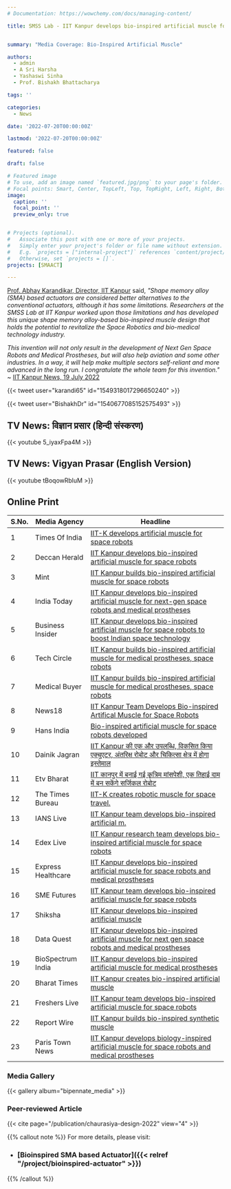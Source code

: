```yaml
---
# Documentation: https://wowchemy.com/docs/managing-content/

title: SMSS Lab - IIT Kanpur develops bio-inspired artificial muscle for next-gen space robots and medical prostheses


summary: "Media Coverage: Bio-Inspired Artificial Muscle"

authors: 
  - admin
  - A Sri Harsha
  - Yashaswi Sinha
  - Prof. Bishakh Bhattacharya

tags: ''

categories: 
  - News

date: '2022-07-20T00:00:00Z'

lastmod: '2022-07-20T00:00:00Z'

featured: false

draft: false

# Featured image
# To use, add an image named `featured.jpg/png` to your page's folder.
# Focal points: Smart, Center, TopLeft, Top, TopRight, Left, Right, BottomLeft, Bottom, BottomRight.
image:
  caption: ''
  focal_point: ''
  preview_only: true


# Projects (optional).
#   Associate this post with one or more of your projects.
#   Simply enter your project's folder or file name without extension.
#   E.g. `projects = ["internal-project"]` references `content/project/deep-learning/index.md`.
#   Otherwise, set `projects = []`.
projects: [SMAACT]

---
```


[Prof. Abhay Karandikar, Director, IIT Kanpur](https://www.linkedin.com/posts/karandi65_design-and-development-of-non-magnetic-hierarchical-activity-6955081783759507457-g33h?utm_source=linkedin_share&utm_medium=member_desktop_web) said, _"Shape memory alloy (SMA) based actuators are considered better alternatives to the conventional actuators, although it has some limitations. Researchers at the SMSS Lab at IIT Kanpur worked upon those limitations and has developed this unique shape memory alloy-based bio-inspired muscle design that holds the potential to revitalize the Space Robotics and bio-medical technology industry._

_This invention will not only result in the development of Next Gen Space Robots and Medical Prostheses, but will also help aviation and some other industries. In a way, it will help make multiple sectors self-reliant and more advanced in the long run. I congratulate the whole team for this invention."_ ~ [IIT Kanpur News, 19 July 2022](https://www.iitk.ac.in/new/bio-inspired-artificial-muscle-developed-at-smss-lab)

{{< tweet user="karandi65" id="1549318017296650240" >}}

{{< tweet user="BishakhDr" id="1540677085152575493" >}}

## TV News: विज्ञान प्रसार (हिन्दी संस्करण)
{{< youtube 5_iyaxFpa4M >}}

## TV News: Vigyan Prasar (English Version)
{{< youtube tBoqowRbluM >}}


## Online Print
| S.No. | Media Agency | Headline |
| -----| ------|-------------------|
|1|Times Of India|[IIT-K develops artificial muscle for space robots](https://timesofindia.indiatimes.com/city/kanpur/iit-k-develops-artificial-muscle-for-space-robots/articleshow/92991060.cms)|
|2|Deccan Herald|[IIT Kanpur develops bio-inspired artificial muscle for space robots](https://www.deccanherald.com/national/iit-kanpur-develops-bio-inspired-artificial-muscle-for-space-robots-1128079.html)|
|3|Mint|[IIT Kanpur builds bio-inspired artificial muscle for space robots ](https://www.livemint.com/technology/tech-news/iit-kanpur-builds-bio-inspired-artificial-muscle-11658218596304.html)|
|4|India Today|[IIT Kanpur develops bio-inspired artificial muscle for next-gen space robots and medical prostheses](https://www.indiatoday.in/education-today/news/story/iit-kanpur-develops-bio-inspired-artificial-muscle-for-next-gen-space-robots-and-medical-prostheses-1977443-2022-07-19)|
|5|Business Insider|[IIT Kanpur develops bio-inspired artificial muscle for space robots to boost Indian space technology](https://www.businessinsider.in/science/news/iit-kanpur-researchers-develop-bio-inspired-artificial-muscle-for-next-gen-space-robots/articleshow/92976648.cms)|
|6|Tech Circle|[IIT Kanpur builds bio-inspired artificial muscle for medical prostheses, space robots](https://www.techcircle.in/2022/07/19/iit-kanpur-builds-bio-inspired-artificial-muscle-for-medical-prostheses-space-robots)|
|7|Medical Buyer|[IIT Kanpur builds bio-inspired artificial muscle for medical prostheses, space robots](https://www.medicalbuyer.co.in/iit-k-builds-bio-inspired-artificial-muscle-for-medical-prostheses/)|
|8|News18|[IIT Kanpur Team Develops Bio-inspired Artifical Muscle for Space Robots](https://www.news18.com/news/buzz/iit-kanpur-team-develops-bio-inspired-artifical-muscle-for-space-robots-5588221.html)|
|9|Hans India|[Bio-inspired artificial muscle for space robots developed](https://www.thehansindia.com/hans/young-hans/bio-inspired-artificial-muscle-for-space-robots-developed-754209)|
|10|Dainik Jagran|[IIT Kanpur की एक और उपलब्धि, विकसित किया एक्चुएटर, अंतरिक्ष रोबोट और चिकित्सा क्षेत्र में होगा इस्तेमाल](https://www.jagran.com/uttar-pradesh/kanpur-city-iit-kanpur-scientists-developed-artificial-muscle-actuator-and-it-will-be-used-in-space-robot-and-medical-field-jagran-special-22907665.html)|
|11|Etv Bharat|[IIT कानपुर में बनाई गई कृत्रिम मांसपेशी, एक तिहाई दाम में बन सकेंगे सर्जिकल रोबोट](https://www.etvbharat.com/hindi/uttar-pradesh/state/kanpur/artificial-muscle-made-in-iit-kanpur/up20220720094405803803739)|
|12|The Times Bureau|[IIT-K creates robotic muscle for space travel.](https://thetimesbureau.com/iit-k-creates-robotic-muscle-for-space-travel-202207/)|
|13|IANS Live|[IIT Kanpur team develops bio-inspired artificial m. ](https://ianslive.in/news/iit_kanpur_team_develops_bio_inspired_artificial_muscle_for_space_robots-887994/SCIENCE-AND-TECHNOLOGY/36)|
|14|Edex Live|[IIT Kanpur research team develops bio-inspired artificial muscle for space robots](https://www.edexlive.com/news/2022/jul/19/iit-kanpur-researchteam-develops-bio-inspired-artificial-muscle-for-space-robots-30012.html)|
|15|Express Healthcare|[IIT Kanpur develops bio-inspired artificial muscle for space robots and medical prostheses](https://www.expresshealthcare.in/news/iit-kanpur-develops-bio-inspired-artificial-muscle-for-space-robots-and-medical-prostheses/435732/)|
|16|SME Futures|[IIT Kanpur team develops bio-inspired artificial muscle for space robots](https://smefutures.com/iit-kanpur-team-develops-bio-inspired-artificial-muscle-for-space-robots/)|
|17|Shiksha|[IIT Kanpur develops bio-inspired artificial muscle](https://www.shiksha.com/news/iit-kanpur-develops-bio-inspired-artificial-muscle-blogId-97305)|
|18|Data Quest|[IIT Kanpur develops bio-inspired artificial muscle for next gen space robots and medical prostheses](https://www.dqindia.com/iit-kanpur-develops-bio-inspired-artificial-muscle-for-next-gen-space-robots-and-medical-prostheses/)|
|19|BioSpectrum India|[IIT Kanpur develops bio-inspired artificial muscle for medical prostheses](https://www.biospectrumindia.com/news/58/21655/iit-kanpur-develops-bio-inspired-artificial-muscle-for-medical-prostheses.html)|
|20|Bharat Times|[IIT Kanpur creates bio-inspired artificial muscle](https://news.bharattimes.co.in/iit-kanpur-creates-bio-inspired-artificial-muscle/)|
|21|Freshers Live|[IIT Kanpur team develops bio-inspired artificial muscle for space robots](https://latestnews.fresherslive.com/articles/iit-kanpur-team-develops-bio-inspired-artificial-muscle-for-space-robots-983901)|
|22|Report Wire|[IIT Kanpur builds bio-inspired synthetic muscle](https://www.reportwire.in/iit-kanpur-builds-bio-inspired-artificial-muscle/)|
|23|Paris Town News|[IIT Kanpur develops biology-inspired artificial muscle for space robots and medical prostheses](https://paristownnews.com/iit-kanpur-develops-biology-inspired-artificial-muscle-for-space-robots-and-medical-prostheses/26993/)|



### Media Gallery
{{< gallery album="bipennate_media" >}}

### Peer-reviewed Article

{{< cite page="/publication/chaurasiya-design-2022" view="4" >}}

{{% callout note %}}
For more details, please visit:
- ### [Bioinspired SMA based Actuator]({{< relref "/project/bioinspired-actuator" >}})
{{% /callout %}}
